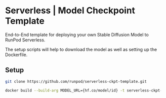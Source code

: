 # Serverless | Model Checkpoint Template

End-to-End template for deploying your own Stable Diffusion Model to RunPod Serverless.

The setup scripts will help to download the model as well as setting up the Dockerfile.

## Setup

```BASH
git clone https://github.com/runpod/serverless-ckpt-template.git

docker build --build-arg MODEL_URL={hf.co/model/id} -t serverless-ckpt-template .
```
